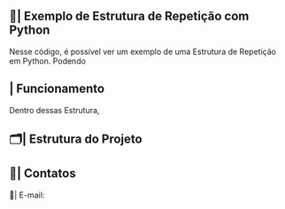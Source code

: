  ## 📑| Exemplo de Estrutura de Repetição com Python 

   Nesse código, é possível ver um exemplo de uma Estrutura de Repetição em Python. Podendo 

 ## | Funcionamento

  Dentro dessas Estrutura, 
 
 ## 🗂️| Estrutura do Projeto



 ## 📱| Contatos

   📩| E-mail: 
 
